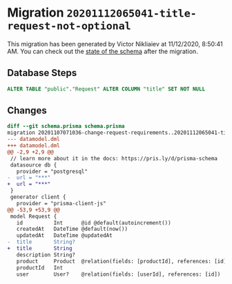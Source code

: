# Migration `20201112065041-title-request-not-optional`

This migration has been generated by Victor Nikliaiev at 11/12/2020, 8:50:41 AM.
You can check out the [state of the schema](./schema.prisma) after the migration.

## Database Steps

```sql
ALTER TABLE "public"."Request" ALTER COLUMN "title" SET NOT NULL
```

## Changes

```diff
diff --git schema.prisma schema.prisma
migration 20201107071036-change-request-requirements..20201112065041-title-request-not-optional
--- datamodel.dml
+++ datamodel.dml
@@ -2,9 +2,9 @@
 // learn more about it in the docs: https://pris.ly/d/prisma-schema
 datasource db {
   provider = "postgresql"
-  url = "***"
+  url = "***"
 }
 generator client {
   provider = "prisma-client-js"
@@ -53,9 +53,9 @@
 model Request {
   id          Int      @id @default(autoincrement())
   createdAt   DateTime @default(now())
   updatedAt   DateTime @updatedAt
-  title       String?
+  title       String
   description String?
   product     Product  @relation(fields: [productId], references: [id])
   productId   Int
   user        User?    @relation(fields: [userId], references: [id])
```


